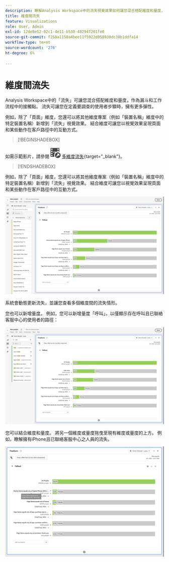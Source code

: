 ```yaml
---
description: 瞭解Analysis Workspace中的流失視覺效果如何讓您混合搭配維度和量度，作為漏斗和工作流程中的接觸點。 瞭解這如何在定義您要調查的使用者步驟時提供更大的彈性。
title: 維度間流失
feature: Visualizations
role: User, Admin
exl-id: 12de8e52-02c1-4e11-b530-48294f201fe0
source-git-commit: f258a1150a4bee11f5922d058930dc38b1ddfa14
workflow-type: tm+mt
source-wordcount: '276'
ht-degree: 6%

---
```


# 維度間流失


Analysis Workspace中的「流失」可讓您混合搭配維度和量度，作為漏斗和工作流程中的接觸點。 流失可讓您在定義要調查的使用者步驟時，擁有更多彈性。

例如，除了「頁面」維度，您還可以將其他維度專案（例如「裝置名稱」維度中的特定裝置名稱）新增到「流失」視覺效果。 結合維度可讓您以視覺效果呈現頁面和某些動作在客戶路徑中的互動方式。

>[!BEGINSHADEBOX]

如需示範影片，請參閱![VideoCheckedOut](/help/assets/icons/VideoCheckedOut.svg) [多維度流失](https://video.tv.adobe.com/v/24043?quality=12&learn=on){target="_blank"}。

>[!ENDSHADEBOX]

例如，除了「頁面」維度，您還可以將其他維度專案（例如「裝置名稱」維度中的特定裝置名稱）新增到「流失」視覺效果。 結合維度可讓您以視覺效果呈現頁面和某些動作在客戶路徑中的互動方式。

![所有造訪檢視會將多個維度顯示為接觸點。](assets/fallout-otherdimension.png)

系統會動態更新流失，並讓您查看多個維度間的流失情形。

您也可以新增量度。 例如，您可以新增量度「呼叫」，以僅顯示存在呼叫且已聯絡客服中心的使用者的路徑：

![所有造訪檢視顯示新增的量度：「共用像片」。](assets/fallout-metrics.png)

您可以結合維度和量度。 將另一個維度或量度拖曳至現有維度或量度的上方。 例如，瞭解擁有iPhone且已聯絡客服中心之人員的流失。

![所有造訪檢視顯示新增的動作名稱：共用和共用的像片量度。](assets/fallout-combined.png)
